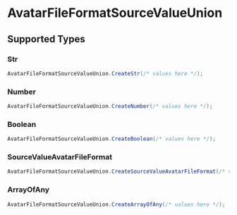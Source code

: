 # AvatarFileFormatSourceValueUnion


## Supported Types

### Str

```csharp
AvatarFileFormatSourceValueUnion.CreateStr(/* values here */);
```

### Number

```csharp
AvatarFileFormatSourceValueUnion.CreateNumber(/* values here */);
```

### Boolean

```csharp
AvatarFileFormatSourceValueUnion.CreateBoolean(/* values here */);
```

### SourceValueAvatarFileFormat

```csharp
AvatarFileFormatSourceValueUnion.CreateSourceValueAvatarFileFormat(/* values here */);
```

### ArrayOfAny

```csharp
AvatarFileFormatSourceValueUnion.CreateArrayOfAny(/* values here */);
```
